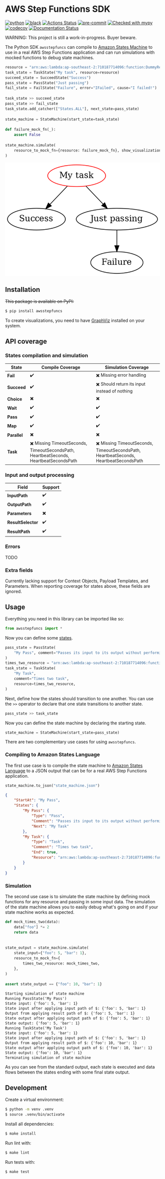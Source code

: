 # AWS Step Functions SDK

[![python](https://img.shields.io/static/v1?label=python&message=3.8%2B&color=informational&logo=python&logoColor=white)](https://github.com/suzil/awsstepfuncs/releases/latest)
[![black](https://img.shields.io/badge/code%20style-black-000000.svg)](https://github.com/python/black)
[![Actions Status](https://github.com/suzil/awsstepfuncs/workflows/GH/badge.svg)](https://github.com/suzil/awsstepfuncs/actions)
[![pre-commit](https://img.shields.io/badge/pre--commit-enabled-brightgreen?logo=pre-commit&logoColor=white)](https://github.com/pre-commit/pre-commit)
[![Checked with mypy](http://www.mypy-lang.org/static/mypy_badge.svg)](http://mypy-lang.org/)
[![codecov](https://codecov.io/gh/suzil/awsstepfuncs/branch/master/graph/badge.svg?token=PF990VH0YU)](https://codecov.io/gh/suzil/awsstepfuncs)
[![Documentation Status](https://readthedocs.org/projects/awsstepfuncs/badge/?version=latest)](https://awsstepfuncs.readthedocs.io/en/latest/?badge=latest)

WARNING: This project is still a work-in-progress. Buyer beware.

The Python SDK `awsstepfuncs` can compile to [Amazon States Machine](https://states-language.net/) to use in a real AWS Step Functions application and can run simulations with mocked functions to debug state machines.

```py
resource = "arn:aws:lambda:ap-southeast-2:710187714096:function:DummyResource"
task_state = TaskState("My task", resource=resource)
succeed_state = SucceedState("Success")
pass_state = PassState("Just passing")
fail_state = FailState("Failure", error="IFailed", cause="I failed!")

task_state >> succeed_state
pass_state >> fail_state
task_state.add_catcher(["States.ALL"], next_state=pass_state)

state_machine = StateMachine(start_state=task_state)

def failure_mock_fn(_):
    assert False

state_machine.simulate(
    resource_to_mock_fn={resource: failure_mock_fn}, show_visualization=True
)
```

<p align="center">
  <img src="assets/state_machine.gif">
</p>

## Installation

~~This package is available on PyPI:~~

```sh
$ pip install awsstepfuncs
```

To create visualizations, you need to have [GraphViz](https://graphviz.org/) installed on your system.

## API coverage

### States compilation and simulation

| State        | Compile Coverage                                                                                            | Simulation Coverage                                                                                         |
| ------------ | ----------------------------------------------------------------------------------------------------------- | ----------------------------------------------------------------------------------------------------------- |
| **Fail**     | :heavy_check_mark:                                                                                          | :heavy_multiplication_x: Missing error handling                                                             |
| **Succeed**  | :heavy_check_mark:                                                                                          | :heavy_multiplication_x: Should return its input instead of nothing                                         |
| **Choice**   | :heavy_multiplication_x:                                                                                    | :heavy_multiplication_x:                                                                                    |
| **Wait**     | :heavy_check_mark:                                                                                          | :heavy_check_mark:                                                                                          |
| **Pass**     | :heavy_check_mark:                                                                                          | :heavy_check_mark:                                                                                          |
| **Map**      | :heavy_check_mark:                                                                                          | :heavy_check_mark:                                                                                          |
| **Parallel** | :heavy_multiplication_x:                                                                                    | :heavy_multiplication_x:                                                                                    |
| **Task**     | :heavy_multiplication_x: Missing TimeoutSeconds, TimeoutSecondsPath, HeartbeatSeconds, HeartbeatSecondsPath | :heavy_multiplication_x: Missing TimeoutSeconds, TimeoutSecondsPath, HeartbeatSeconds, HeartbeatSecondsPath |

### Input and output processing

| Field              | Support                  |
| ------------------ | ------------------------ |
| **InputPath**      | :heavy_check_mark:       |
| **OutputPath**     | :heavy_check_mark:       |
| **Parameters**     | :heavy_multiplication_x: |
| **ResultSelector** | :heavy_check_mark:       |
| **ResultPath**     | :heavy_check_mark:       |


### Errors

TODO


### Extra fields

Currently lacking support for Context Objects, Payload Templates, and Parameters. When reporting coverage for states above, these fields are ignored.


## Usage

Everything you need in this library can be imported like so:

```py
from awsstepfuncs import *
```

Now you can define some [states](https://states-language.net/#states-fieldshttps://docs.aws.amazon.com/step-functions/latest/dg/concepts-states.html).

```py
pass_state = PassState(
    "My Pass", comment="Passes its input to its output without performing work"
)
times_two_resource = "arn:aws:lambda:ap-southeast-2:710187714096:function:TimesTwo"
task_state = TaskState(
    "My Task",
    comment="Times two task",
    resource=times_two_resource,
)
```

Next, define how the states should transition to one another. You can use the `>>` operator to declare that one state transitions to another state.

```py
pass_state >> task_state
```

Now you can define the state machine by declaring the starting state.

```py
state_machine = StateMachine(start_state=pass_state)
```

There are two complementary use cases for using `awsstepfuncs`.


### Compiling to Amazon States Language

The first use case is to compile the state machine to [Amazon States Language](https://docs.aws.amazon.com/step-functions/latest/dg/concepts-amazon-states-language.html) to a JSON output that can be for a real AWS Step Functions application.

```py
state_machine.to_json("state_machine.json")
```
```json
{
    "StartAt": "My Pass",
    "States": {
        "My Pass": {
            "Type": "Pass",
            "Comment": "Passes its input to its output without performing work",
            "Next": "My Task"
        },
        "My Task": {
            "Type": "Task",
            "Comment": "Times two task",
            "End": true,
            "Resource": "arn:aws:lambda:ap-southeast-2:710187714096:function:TimesTwo"
        }
    }
}
```


### Simulation

The second use case is to simulate the state machine by defining mock functions for any resource and passing in some input data. The simulation of the state machine allows you to easily debug what's going on and if your state machine works as expected.

```py
def mock_times_two(data):
    data["foo"] *= 2
    return data


state_output = state_machine.simulate(
    state_input={"foo": 5, "bar": 1},
    resource_to_mock_fn={
        times_two_resource: mock_times_two,
    },
)

assert state_output == {"foo": 10, "bar": 1}
```
```
Starting simulation of state machine
Running PassState('My Pass')
State input: {'foo': 5, 'bar': 1}
State input after applying input path of $: {'foo': 5, 'bar': 1}
Output from applying result path of $: {'foo': 5, 'bar': 1}
State output after applying output path of $: {'foo': 5, 'bar': 1}
State output: {'foo': 5, 'bar': 1}
Running TaskState('My Task')
State input: {'foo': 5, 'bar': 1}
State input after applying input path of $: {'foo': 5, 'bar': 1}
Output from applying result path of $: {'foo': 10, 'bar': 1}
State output after applying output path of $: {'foo': 10, 'bar': 1}
State output: {'foo': 10, 'bar': 1}
Terminating simulation of state machine
```

As you can see from the standard output, each state is executed and data flows between the states ending with some final state output.


## Development

Create a virtual environment:

```sh
$ python -m venv .venv
$ source .venv/bin/activate
```

Install all dependencies:

```sh
$ make install
```

Run lint with:

```sh
$ make lint
```

Run tests with:

```sh
$ make test
```
